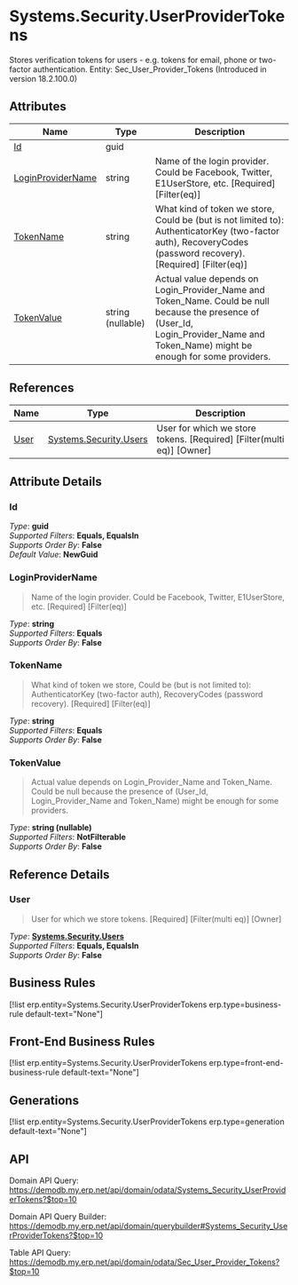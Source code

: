 # Systems.Security.UserProviderTokens

Stores verification tokens for users - e.g. tokens for email, phone or two-factor authentication. Entity: Sec_User_Provider_Tokens (Introduced in version 18.2.100.0)

## Attributes

| Name | Type | Description |
| ---- | ---- | --- |
| [Id](Systems.Security.UserProviderTokens.md#Id) | guid |  
| [LoginProviderName](Systems.Security.UserProviderTokens.md#LoginProviderName) | string | Name of the login provider. Could be Facebook, Twitter, E1UserStore, etc. [Required] [Filter(eq)] 
| [TokenName](Systems.Security.UserProviderTokens.md#TokenName) | string | What kind of token we store, Could be (but is not limited to): AuthenticatorKey (two-factor auth), RecoveryCodes (password recovery). [Required] [Filter(eq)] 
| [TokenValue](Systems.Security.UserProviderTokens.md#TokenValue) | string (nullable) | Actual value depends on Login_Provider_Name and Token_Name. Could be null because the presence of (User_Id, Login_Provider_Name and Token_Name) might be enough for some providers. 

## References

| Name | Type | Description |
| ---- | ---- | --- |
| [User](Systems.Security.UserProviderTokens.md#User) | [Systems.Security.Users](Systems.Security.Users.md) | User for which we store tokens. [Required] [Filter(multi eq)] [Owner] |


## Attribute Details

### Id

_Type_: **guid**  
_Supported Filters_: **Equals, EqualsIn**  
_Supports Order By_: **False**  
_Default Value_: **NewGuid**  

### LoginProviderName

> Name of the login provider. Could be Facebook, Twitter, E1UserStore, etc. [Required] [Filter(eq)]

_Type_: **string**  
_Supported Filters_: **Equals**  
_Supports Order By_: **False**  

### TokenName

> What kind of token we store, Could be (but is not limited to): AuthenticatorKey (two-factor auth), RecoveryCodes (password recovery). [Required] [Filter(eq)]

_Type_: **string**  
_Supported Filters_: **Equals**  
_Supports Order By_: **False**  

### TokenValue

> Actual value depends on Login_Provider_Name and Token_Name. Could be null because the presence of (User_Id, Login_Provider_Name and Token_Name) might be enough for some providers.

_Type_: **string (nullable)**  
_Supported Filters_: **NotFilterable**  
_Supports Order By_: **False**  


## Reference Details

### User

> User for which we store tokens. [Required] [Filter(multi eq)] [Owner]

_Type_: **[Systems.Security.Users](Systems.Security.Users.md)**  
_Supported Filters_: **Equals, EqualsIn**  
_Supports Order By_: **False**  



## Business Rules

[!list erp.entity=Systems.Security.UserProviderTokens erp.type=business-rule default-text="None"]

## Front-End Business Rules

[!list erp.entity=Systems.Security.UserProviderTokens erp.type=front-end-business-rule default-text="None"]

## Generations

[!list erp.entity=Systems.Security.UserProviderTokens erp.type=generation default-text="None"]

## API

Domain API Query:
<https://demodb.my.erp.net/api/domain/odata/Systems_Security_UserProviderTokens?$top=10>

Domain API Query Builder:
<https://demodb.my.erp.net/api/domain/querybuilder#Systems_Security_UserProviderTokens?$top=10>

Table API Query:
<https://demodb.my.erp.net/api/domain/odata/Sec_User_Provider_Tokens?$top=10>


